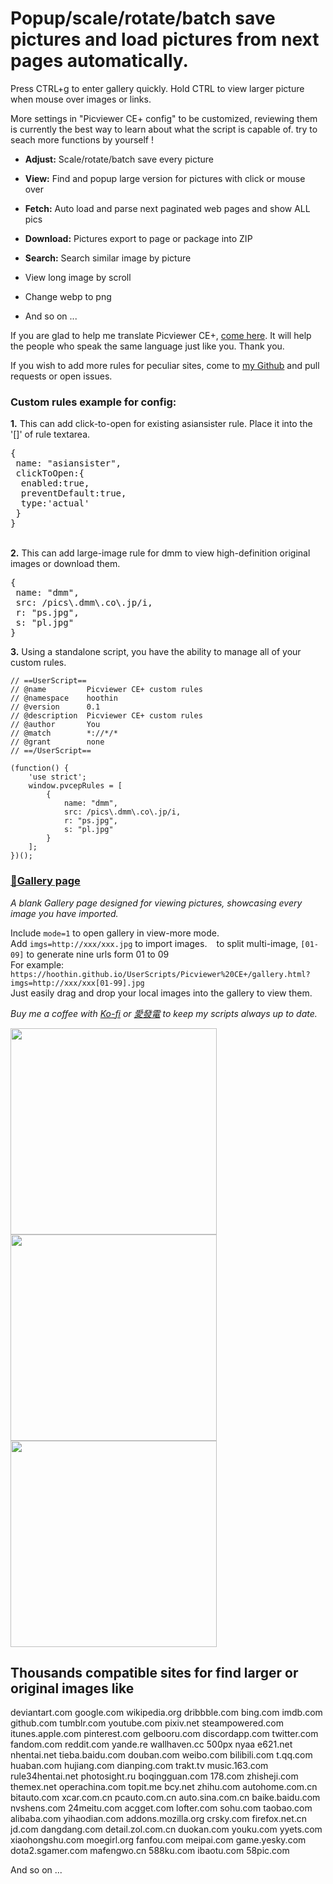 # Popup/scale/rotate/batch save pictures and load pictures from next pages automatically. 

Press CTRL+g to enter gallery quickly. Hold CTRL to view larger picture when mouse over images or links.

More settings in "Picviewer CE+ config" to be customized, reviewing them is currently the best way to learn about what the script is capable of. try to seach more functions by yourself ! 

+ **Adjust:** Scale/rotate/batch save every picture

+ **View:** Find and popup large version for pictures with click or mouse over

+ **Fetch:** Auto load and parse next paginated web
 pages and show ALL pics

+ **Download:** Pictures export to page or package into ZIP

+ **Search:** Search similar image by picture

+ View long image by scroll

+ Change webp to png

+ And so on ...

If you are glad to help me translate Picviewer CE+, [come here](https://github.com/hoothin/UserScripts/blob/master/Picviewer%20CE%2B/pvcep_lang.js#L1).
It will help the people who speak the same language just like you. Thank you.

If you wish to add more rules for peculiar sites, come to [my Github](https://github.com/hoothin/UserScripts/blob/master/Picviewer%20CE%2B/pvcep_rules.js) and pull requests or open issues.

### Custom rules example for config:

<b>1.</b>
This can add click-to-open for existing asiansister rule. Place it into the '[]' of rule textarea.
<pre>
{
&nbsp;name: "asiansister",
&nbsp;clickToOpen:{
&nbsp;&nbsp;enabled:true,
&nbsp;&nbsp;preventDefault:true,
&nbsp;&nbsp;type:'actual'
&nbsp;}
}
</pre> 
<br>
<b>2.</b>
This can add large-image rule for dmm to view high-definition original images or download them.
<pre>
{
&nbsp;name: "dmm",
&nbsp;src: /pics\.dmm\.co\.jp/i,
&nbsp;r: "ps.jpg",
&nbsp;s: "pl.jpg"
}
</pre>
<b>3.</b>
Using a standalone script, you have the ability to manage all of your custom rules.

```
// ==UserScript==
// @name         Picviewer CE+ custom rules
// @namespace    hoothin
// @version      0.1
// @description  Picviewer CE+ custom rules
// @author       You
// @match        *://*/*
// @grant        none
// ==/UserScript==

(function() {
    'use strict';
    window.pvcepRules = [
        {
            name: "dmm",
            src: /pics\.dmm\.co\.jp/i,
            r: "ps.jpg",
            s: "pl.jpg"
        }
    ];
})();
```

### [📍Gallery page](https://hoothin.github.io/UserScripts/Picviewer%20CE+/gallery.html)
*A blank Gallery page designed for viewing pictures, showcasing every image you have imported.*

Include `mode=1` to open gallery in view-more mode.<br/>
Add `imgs=http://xxx/xxx.jpg` to import images. ` ` to split multi-image, `[01-09]` to generate nine urls form 01 to 09<br/>
For example: `https://hoothin.github.io/UserScripts/Picviewer%20CE+/gallery.html?imgs=http://xxx/xxx[01-99].jpg`<br/>
Just easily drag and drop your local images into the gallery to view them.

*Buy me a coffee with [Ko-fi](https://ko-fi.com/hoothin) or [愛發電](https://afdian.net/a/hoothin) to keep my scripts always up to date.*

<img src='https://v2fy.com/asset/063_picviewer_ce/72723103-d911ce00-3bba-11ea-9541-0be746977dbc.gif' width=330><img src='https://v2fy.com/asset/063_picviewer_ce/72767872-7eb35480-3c30-11ea-814d-ce4678c81089.gif' width=330><img src='https://v2fy.com/asset/063_picviewer_ce/73130353-c4598e00-4031-11ea-810e-9498677a40d1.gif' width=330>

Thousands compatible sites for find larger or original images like
--
deviantart.com
google.com
wikipedia.org
dribbble.com
bing.com
imdb.com
github.com
tumblr.com
youtube.com
pixiv.net
steampowered.com
itunes.apple.com
pinterest.com
gelbooru.com
discordapp.com
twitter.com
fandom.com
reddit.com
yande.re
wallhaven.cc
500px
nyaa
e621.net
nhentai.net
tieba.baidu.com
douban.com
weibo.com
bilibili.com
t.qq.com
huaban.com
hujiang.com
dianping.com
trakt.tv
music.163.com
rule34hentai.net
photosight.ru
boqingguan.com
178.com
zhisheji.com
themex.net
operachina.com
topit.me
bcy.net
zhihu.com
autohome.com.cn
bitauto.com
xcar.com.cn
pcauto.com.cn
auto.sina.com.cn
baike.baidu.com
nvshens.com
24meitu.com
acgget.com
lofter.com
sohu.com
taobao.com
alibaba.com
yihaodian.com
addons.mozilla.org
crsky.com
firefox.net.cn
jd.com
dangdang.com
detail.zol.com.cn
duokan.com
youku.com
yyets.com
xiaohongshu.com
moegirl.org
fanfou.com
meipai.com
game.yesky.com
dota2.sgamer.com
mafengwo.cn
588ku.com
ibaotu.com
58pic.com

And so on ...
